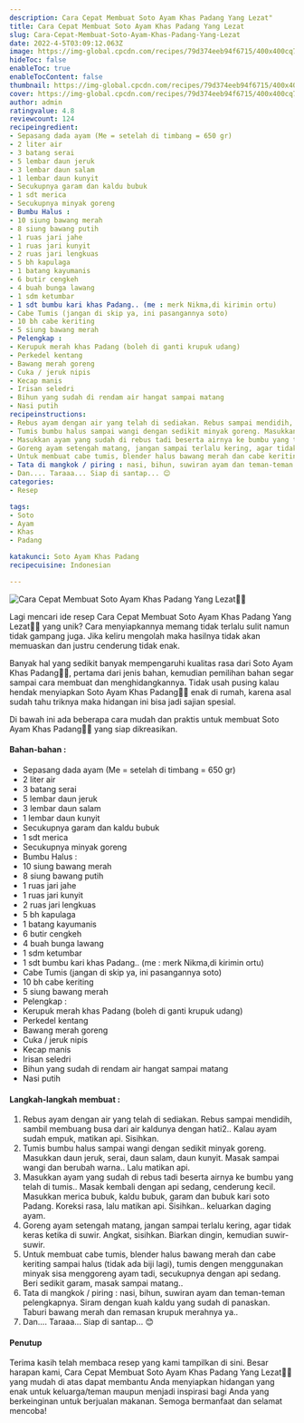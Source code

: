 ```yaml
---
description: Cara Cepat Membuat Soto Ayam Khas Padang Yang Lezat"
title: Cara Cepat Membuat Soto Ayam Khas Padang Yang Lezat
slug: Cara-Cepat-Membuat-Soto-Ayam-Khas-Padang-Yang-Lezat
date: 2022-4-5T03:09:12.063Z
image: https://img-global.cpcdn.com/recipes/79d374eeb94f6715/400x400cq70/photo.jpg
hideToc: false
enableToc: true
enableTocContent: false
thumbnail: https://img-global.cpcdn.com/recipes/79d374eeb94f6715/400x400cq70/photo.jpg
cover: https://img-global.cpcdn.com/recipes/79d374eeb94f6715/400x400cq70/photo.jpg
author: admin
ratingvalue: 4.8
reviewcount: 124
recipeingredient:
- Sepasang dada ayam (Me = setelah di timbang = 650 gr)
- 2 liter air
- 3 batang serai
- 5 lembar daun jeruk
- 3 lembar daun salam
- 1 lembar daun kunyit
- Secukupnya garam dan kaldu bubuk
- 1 sdt merica
- Secukupnya minyak goreng
- Bumbu Halus :
- 10 siung bawang merah
- 8 siung bawang putih
- 1 ruas jari jahe
- 1 ruas jari kunyit
- 2 ruas jari lengkuas
- 5 bh kapulaga
- 1 batang kayumanis
- 6 butir cengkeh
- 4 buah bunga lawang
- 1 sdm ketumbar
- 1 sdt bumbu kari khas Padang.. (me : merk Nikma,di kirimin ortu)
- Cabe Tumis (jangan di skip ya, ini pasangannya soto)
- 10 bh cabe keriting
- 5 siung bawang merah
- Pelengkap :
- Kerupuk merah khas Padang (boleh di ganti krupuk udang)
- Perkedel kentang
- Bawang merah goreng
- Cuka / jeruk nipis
- Kecap manis
- Irisan seledri
- Bihun yang sudah di rendam air hangat sampai matang
- Nasi putih
recipeinstructions:
- Rebus ayam dengan air yang telah di sediakan. Rebus sampai mendidih, sambil membuang busa dari air kaldunya dengan hati2.. Kalau ayam sudah empuk, matikan api. Sisihkan.
- Tumis bumbu halus sampai wangi dengan sedikit minyak goreng. Masukkan daun jeruk, serai, daun salam, daun kunyit. Masak sampai wangi dan berubah warna.. Lalu matikan api.
- Masukkan ayam yang sudah di rebus tadi beserta airnya ke bumbu yang telah di tumis.. Masak kembali dengan api sedang, cenderung kecil. Masukkan merica bubuk, kaldu bubuk, garam dan bubuk kari soto Padang. Koreksi rasa, lalu matikan api. Sisihkan.. keluarkan daging ayam.
- Goreng ayam setengah matang, jangan sampai terlalu kering, agar tidak keras ketika di suwir. Angkat, sisihkan. Biarkan dingin, kemudian suwir-suwir.
- Untuk membuat cabe tumis, blender halus bawang merah dan cabe keriting sampai halus (tidak ada biji lagi), tumis dengen menggunakan minyak sisa menggoreng ayam tadi, secukupnya dengan api sedang. Beri sedikit garam, masak sampai matang..
- Tata di mangkok / piring : nasi, bihun, suwiran ayam dan teman-teman pelengkapnya. Siram dengan kuah kaldu yang sudah di panaskan. Taburi bawang merah dan remasan krupuk merahnya ya..
- Dan.... Taraaa... Siap di santap... 😊
categories:
- Resep

tags:
- Soto
- Ayam
- Khas
- Padang

katakunci: Soto Ayam Khas Padang
recipecuisine: Indonesian

---
```


![Cara Cepat Membuat Soto Ayam Khas Padang Yang Lezat👩‍🍳](https://img-global.cpcdn.com/recipes/79d374eeb94f6715/400x400cq70/photo.jpg)

Lagi mencari ide resep Cara Cepat Membuat Soto Ayam Khas Padang Yang Lezat👩‍🍳 yang unik? Cara menyiapkannya memang tidak terlalu sulit namun tidak gampang juga. Jika keliru mengolah maka hasilnya tidak akan memuaskan dan justru cenderung tidak enak.

Banyak hal yang sedikit banyak mempengaruhi kualitas rasa dari Soto Ayam Khas Padang👩‍🍳, pertama dari jenis bahan, kemudian pemilihan bahan segar sampai cara membuat dan menghidangkannya. Tidak usah pusing kalau hendak menyiapkan Soto Ayam Khas Padang👩‍🍳 enak di rumah, karena asal sudah tahu triknya maka hidangan ini bisa jadi sajian spesial.

Di bawah ini ada beberapa cara mudah dan praktis untuk membuat Soto Ayam Khas Padang👩‍🍳 yang siap dikreasikan.

<!--inarticleads1-->

#### Bahan-bahan :

- Sepasang dada ayam (Me = setelah di timbang = 650 gr)
- 2 liter air
- 3 batang serai
- 5 lembar daun jeruk
- 3 lembar daun salam
- 1 lembar daun kunyit
- Secukupnya garam dan kaldu bubuk
- 1 sdt merica
- Secukupnya minyak goreng
- Bumbu Halus :
- 10 siung bawang merah
- 8 siung bawang putih
- 1 ruas jari jahe
- 1 ruas jari kunyit
- 2 ruas jari lengkuas
- 5 bh kapulaga
- 1 batang kayumanis
- 6 butir cengkeh
- 4 buah bunga lawang
- 1 sdm ketumbar
- 1 sdt bumbu kari khas Padang.. (me : merk Nikma,di kirimin ortu)
- Cabe Tumis (jangan di skip ya, ini pasangannya soto)
- 10 bh cabe keriting
- 5 siung bawang merah
- Pelengkap :
- Kerupuk merah khas Padang (boleh di ganti krupuk udang)
- Perkedel kentang
- Bawang merah goreng
- Cuka / jeruk nipis
- Kecap manis
- Irisan seledri
- Bihun yang sudah di rendam air hangat sampai matang
- Nasi putih

<!--inarticleads2-->

#### Langkah-langkah membuat :

1. Rebus ayam dengan air yang telah di sediakan. Rebus sampai mendidih, sambil membuang busa dari air kaldunya dengan hati2.. Kalau ayam sudah empuk, matikan api. Sisihkan.
1. Tumis bumbu halus sampai wangi dengan sedikit minyak goreng. Masukkan daun jeruk, serai, daun salam, daun kunyit. Masak sampai wangi dan berubah warna.. Lalu matikan api.
1. Masukkan ayam yang sudah di rebus tadi beserta airnya ke bumbu yang telah di tumis.. Masak kembali dengan api sedang, cenderung kecil. Masukkan merica bubuk, kaldu bubuk, garam dan bubuk kari soto Padang. Koreksi rasa, lalu matikan api. Sisihkan.. keluarkan daging ayam.
1. Goreng ayam setengah matang, jangan sampai terlalu kering, agar tidak keras ketika di suwir. Angkat, sisihkan. Biarkan dingin, kemudian suwir-suwir.
1. Untuk membuat cabe tumis, blender halus bawang merah dan cabe keriting sampai halus (tidak ada biji lagi), tumis dengen menggunakan minyak sisa menggoreng ayam tadi, secukupnya dengan api sedang. Beri sedikit garam, masak sampai matang..
1. Tata di mangkok / piring : nasi, bihun, suwiran ayam dan teman-teman pelengkapnya. Siram dengan kuah kaldu yang sudah di panaskan. Taburi bawang merah dan remasan krupuk merahnya ya..
1. Dan.... Taraaa... Siap di santap... 😊

#### Penutup

Terima kasih telah membaca resep yang kami tampilkan di sini. Besar harapan kami, Cara Cepat Membuat Soto Ayam Khas Padang Yang Lezat👩‍🍳 yang mudah di atas dapat membantu Anda menyiapkan hidangan yang enak untuk keluarga/teman maupun menjadi inspirasi bagi Anda yang berkeinginan untuk berjualan makanan. Semoga bermanfaat dan selamat mencoba!